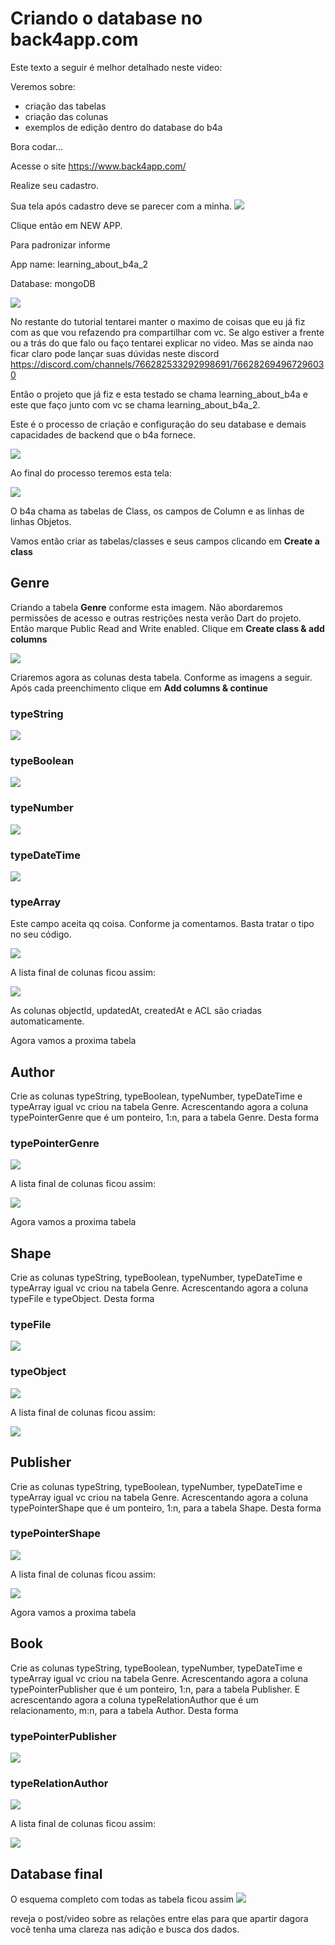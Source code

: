 # Criando o database no back4app.com

Este texto a seguir é melhor detalhado neste video: 

Veremos sobre:
  * criação das tabelas
  * criação das colunas
  * exemplos de edição dentro do database do b4a

Bora codar...

Acesse o site https://www.back4app.com/

Realize seu cadastro.

Sua tela após cadastro deve se parecer com a minha.
![](/readmes/files/database/f1.png)

Clique então em NEW APP.

Para padronizar informe

App name: learning_about_b4a_2

Database: mongoDB

![](/readmes/files/database/f2.png)

No restante do tutorial tentarei manter o maximo de coisas que eu já fiz com as que vou refazendo pra compartilhar com vc. Se algo estiver a frente ou a trás do que falo ou faço tentarei explicar no video. Mas se ainda nao ficar claro pode lançar suas dúvidas neste discord https://discord.com/channels/766282533292998691/766282694967296030

Então o projeto que já fiz e esta testado se chama learning_about_b4a e este que faço junto com vc se chama learning_about_b4a_2.

Este é o processo de criação e configuração do seu database e demais capacidades de backend que o b4a fornece.

![](/readmes/files/database/f3.png)

Ao final do processo teremos esta tela:

![](/readmes/files/database/f4.png)

O b4a chama as tabelas de Class, os campos de Column e as linhas de linhas Objetos.

Vamos então criar as tabelas/classes e seus campos clicando em **Create a class**

## Genre

Criando a tabela **Genre** conforme esta imagem. Não abordaremos permissões de acesso e outras restrições nesta verão Dart do projeto. Então marque Public Read and Write enabled. Clique em **Create class & add columns**

![](/readmes/files/database/f5.png)

Criaremos agora as colunas desta tabela. Conforme as imagens a seguir. Após cada preenchimento clique em **Add columns & continue**

### typeString
![](/readmes/files/database/f6.png)

### typeBoolean
![](/readmes/files/database/f7.png)

### typeNumber
![](/readmes/files/database/f8.png)

### typeDateTime
![](/readmes/files/database/f9.png)

### typeArray

Este campo aceita qq coisa. Conforme ja comentamos. Basta tratar o tipo no seu código.

![](/readmes/files/database/f10.png)

A lista final de colunas ficou assim:

![](/readmes/files/database/f11.png)

As colunas objectId, updatedAt, createdAt e ACL são criadas automaticamente.

Agora vamos a proxima tabela

## Author

Crie as colunas typeString, typeBoolean, typeNumber, typeDateTime e typeArray igual vc criou na tabela Genre. Acrescentando agora a coluna typePointerGenre que é um ponteiro, 1:n, para a tabela Genre. Desta forma

### typePointerGenre
![](/readmes/files/database/f12.png)

A lista final de colunas ficou assim:

![](/readmes/files/database/f13.png)

Agora vamos a proxima tabela

## Shape

Crie as colunas typeString, typeBoolean, typeNumber, typeDateTime e typeArray igual vc criou na tabela Genre. Acrescentando agora a coluna typeFile e typeObject. Desta forma

### typeFile
![](/readmes/files/database/f14.png)

### typeObject
![](/readmes/files/database/f15.png)

A lista final de colunas ficou assim:

![](/readmes/files/database/f16.png)

## Publisher

Crie as colunas typeString, typeBoolean, typeNumber, typeDateTime e typeArray igual vc criou na tabela Genre. Acrescentando agora a coluna typePointerShape que é um ponteiro, 1:n, para a tabela Shape. Desta forma

### typePointerShape
![](/readmes/files/database/f17.png)

A lista final de colunas ficou assim:

![](/readmes/files/database/f18.png)

Agora vamos a proxima tabela

## Book

Crie as colunas typeString, typeBoolean, typeNumber, typeDateTime e typeArray igual vc criou na tabela Genre. Acrescentando agora a coluna typePointerPublisher que é um ponteiro, 1:n, para a tabela Publisher. E acrescentando agora a coluna typeRelationAuthor que é um relacionamento, m:n, para a tabela Author. Desta forma

### typePointerPublisher
![](/readmes/files/database/f19.png)

### typeRelationAuthor
![](/readmes/files/database/f20.png)

A lista final de colunas ficou assim:

![](/readmes/files/database/f21.png)

## Database final
O esquema completo com todas as tabela ficou assim 
![](/readmes/files/database/f22.png)

reveja o post/video sobre as relações entre elas para que apartir dagora você tenha uma clareza nas adição e busca dos dados.
